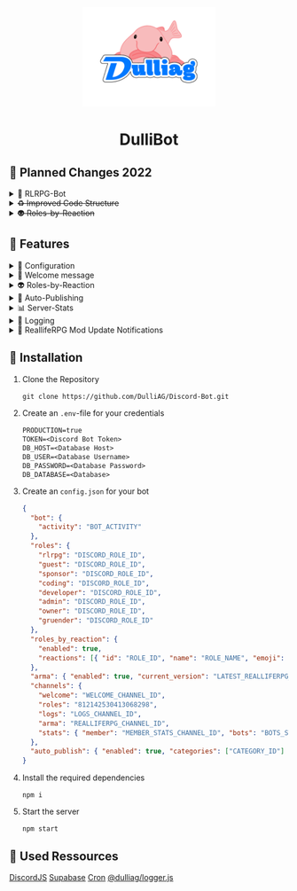 <p align="center">
  <img src="assets/dag-logo.png" width="240px" height="auto">
  <h1 align="center">DulliBot</h1>
</p>

## :calendar: Planned Changes 2022

<details>
  <summary>🔔 RLRPG-Bot</summary>
  Create own Discord-Bot for <a href="//realliferpg.de">ReallifeRPG Mod Updates</a>
</details>

<details>
  <summary><s>♻ Improved Code Structure</s></summary>
  Improve code structure (minify index.js) for better development and a better structure for our config.json
</details>

<details>
  <summary><s>👽 Roles-by-Reaction</s></summary>
  Provide an own solution for roles-by-reaction
</details>

## :rocket: Features

<details>
  <summary>🔧 Configuration</summary>
  Specify roles-by-reaction, bot-activity... using an `config.json`
</details>

<details>
  <summary>👋 Welcome message</summary>
  Welcome every user by sending an welcome-message and giving them a specific role
</details>

<details>
  <summary>👽 Roles-by-Reaction</summary>
  Grant your users access to permissions by reaction on a message
</details>

<details>
  <summary>📰 Auto-Publishing</summary>
  Automaticly publish messages in specific categories. (Only works for news-channels)
</details>

<details>
  <summary>📊 Server-Stats</summary>
  Don't loose track about the amount of users and bots on your Discord Server
</details>

<details>
  <summary>📝 Logging</summary>
  Log your user action in an external MariaDB oder PostgreSQL Database
</details>

<details>
  <summary>🔔 ReallifeRPG Mod Update Notifications</summary>
  Keep your users about <a href="//realliferpg.de">ReallifeRPG Mod Updates</a> up to date
</details>

## :wrench: Installation

1. Clone the Repository

   ```shell
   git clone https://github.com/DulliAG/Discord-Bot.git
   ```

2. Create an `.env`-file for your credentials

   ```
   PRODUCTION=true
   TOKEN=<Discord Bot Token>
   DB_HOST=<Database Host>
   DB_USER=<Database Username>
   DB_PASSWORD=<Database Password>
   DB_DATABASE=<Database>
   ```

3. Create an `config.json` for your bot

   ```json
   {
     "bot": {
       "activity": "BOT_ACTIVITY"
     },
     "roles": {
       "rlrpg": "DISCORD_ROLE_ID",
       "guest": "DISCORD_ROLE_ID",
       "sponsor": "DISCORD_ROLE_ID",
       "coding": "DISCORD_ROLE_ID",
       "developer": "DISCORD_ROLE_ID",
       "admin": "DISCORD_ROLE_ID",
       "owner": "DISCORD_ROLE_ID",
       "gruender": "DISCORD_ROLE_ID"
     },
     "roles_by_reaction": {
       "enabled": true,
       "reactions": [{ "id": "ROLE_ID", "name": "ROLE_NAME", "emoji": "EMOJI_NAME" }]
     },
     "arma": { "enabled": true, "current_version": "LATEST_REALLIFERPG_MOD_VERSION" },
     "channels": {
       "welcome": "WELCOME_CHANNEL_ID",
       "roles": "812142530413068298",
       "logs": "LOGS_CHANNEL_ID",
       "arma": "REALLIFERPG_CHANNEL_ID",
       "stats": { "member": "MEMBER_STATS_CHANNEL_ID", "bots": "BOTS_STATS_CHANNEL_ID" }
     },
     "auto_publish": { "enabled": true, "categories": ["CATEGORY_ID"] }
   }
   ```

4. Install the required dependencies

   ```shell
   npm i
   ```

5. Start the server
   ```shell
   npm start
   ```

## :link: Used Ressources

[DiscordJS](https://discord.com/developers/docs/intro)
[Supabase](https://supabase.io)
[Cron](https://www.npmjs.com/package/cron)
[@dulliag/logger.js](https://www.npmjs.com/package/@dulliag/logger.js)
